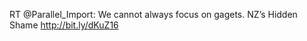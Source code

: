 <!--
id: 2080104041
link: http://kevinisom.info/post/2080104041/rt-parallel-import-we-cannot-always-focus-on
slug: rt-parallel-import-we-cannot-always-focus-on
date: Fri Dec 03 2010 21:18:13 GMT+1300 (NZDT)
raw: {"blog_name":"kevinisom","id":2080104041,"post_url":"http://kevinisom.info/post/2080104041/rt-parallel-import-we-cannot-always-focus-on","slug":"rt-parallel-import-we-cannot-always-focus-on","type":"text","date":"2010-12-03 08:18:13 GMT","timestamp":1291364293,"state":"published","format":"html","reblog_key":"T79unC2N","tags":[],"short_url":"http://tmblr.co/Zw68Yy1x_zvf","highlighted":[],"feed_item":"http://twitter.com/kev_nz/statuses/10525002470260736","from_feed_id":650289,"note_count":0,"title":null,"body":"<p>RT @Parallel_Import: We cannot always focus on gagets. NZ&#8217;s Hidden Shame <a href=\"http://bit.ly/dKuZ16\" target=\"_blank\">http://bit.ly/dKuZ16</a></p>"}
publish: 2010-12-03
tags: 
title: null
-->


RT @Parallel\_Import: We cannot always focus on gagets. NZ’s Hidden
Shame <http://bit.ly/dKuZ16>



